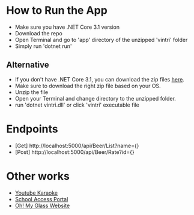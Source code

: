 # How to Run the App

- Make sure you have .NET Core 3.1 version
- Download the repo
- Open Terminal and go to 'app' directory of the  unzipped 'vintri' folder
- Simply run 'dotnet run'

## Alternative

- If you don't have .NET Core 3.1, you can download the zip files [here](https://drive.google.com/drive/folders/1v7a0PtnvvvXaDfVQ8-jdPjuNHZ-p8gnO?usp=sharing). 
- Make sure to download the right zip file based on your OS.
- Unzip the file
- Open your Terminal and change directory to the unzipped folder.
- run 'dotnet vintri.dll' or click 'vintri' executable file


# Endpoints
- [Get] http://localhost:5000/api/Beer/List?name={} 
- [Post] http://localhost:5000/api/Beer/Rate?id={}


# Other works

- [Youtube Karaoke](https://github.com/ejricahuerta/YoutubeKaraoke)
- [School Access Portal](https://github.com/ejricahuerta/ica)
- [Oh! My Glass Website](https://github.com/ejricahuerta/ohmyglass)
